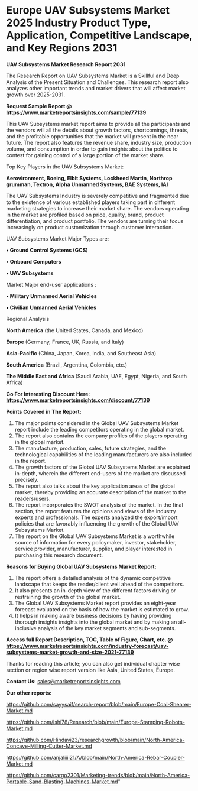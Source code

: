  # Europe UAV Subsystems Market 2025 Industry Product Type, Application, Competitive Landscape, and Key Regions 2031

<strong>UAV Subsystems Market Research Report 2031</strong>

The Research Report on UAV Subsystems Market is a Skillful and Deep Analysis of the Present Situation and Challenges. This research report also analyzes other important trends and market drivers that will affect market growth over 2025-2031.

<strong>Request Sample Report @ <a href=https://www.marketreportsinsights.com/sample/77139>https://www.marketreportsinsights.com/sample/77139</a></strong>

This UAV Subsystems market report aims to provide all the participants and the vendors will all the details about growth factors, shortcomings, threats, and the profitable opportunities that the market will present in the near future. The report also features the revenue share, industry size, production volume, and consumption in order to gain insights about the politics to contest for gaining control of a large portion of the market share.

Top Key Players in the UAV Subsystems Market:

<strong>Aerovironment, Boeing, Elbit Systems, Lockheed Martin, Northrop grumman, Textron, Alpha Unmanned Systems, BAE Systems, IAI</strong>

The UAV Subsystems Industry is severely competitive and fragmented due to the existence of various established players taking part in different marketing strategies to increase their market share. The vendors operating in the market are profiled based on price, quality, brand, product differentiation, and product portfolio. The vendors are turning their focus increasingly on product customization through customer interaction.

UAV Subsystems Market Major Types are:

<strong>• Ground Control Systems (GCS)

• Onboard Computers

• UAV Subsystems</strong>

Market Major end-user applications :

<strong>• Military Unmanned Aerial Vehicles

• Civilian Unmanned Aerial Vehicles</strong>

Regional Analysis

</u><strong><b>North America</b></strong> (the United States, Canada, and Mexico)

<strong><b>Europe </b></strong>(Germany, France, UK, Russia, and Italy)

<strong><b>Asia-Pacific</b></strong> (China, Japan, Korea, India, and Southeast Asia)

<strong><b>South America</b></strong> (Brazil, Argentina, Colombia, etc.)

<strong><b>The Middle East and Africa</b></strong> (Saudi Arabia, UAE, Egypt, Nigeria, and South Africa)

<strong>Go For Interesting Discount Here: <a href=https://www.marketreportsinsights.com/discount/77139>https://www.marketreportsinsights.com/discount/77139</a></strong>

<strong>Points Covered in The Report:</strong>
<ol>
  <li>The major points considered in the Global UAV Subsystems Market report include the leading competitors operating in the global market.</li>
  <li>The report also contains the company profiles of the players operating in the global market.</li>
  <li>The manufacture, production, sales, future strategies, and the technological capabilities of the leading manufacturers are also included in the report.</li>
  <li>The growth factors of the Global UAV Subsystems Market are explained in-depth, wherein the different end-users of the market are discussed precisely.</li>
  <li>The report also talks about the key application areas of the global market, thereby providing an accurate description of the market to the readers/users.</li>
  <li>The report incorporates the SWOT analysis of the market. In the final section, the report features the opinions and views of the industry experts and professionals. The experts analyzed the export/import policies that are favorably influencing the growth of the Global UAV Subsystems Market.</li>
  <li>The report on the Global UAV Subsystems Market is a worthwhile source of information for every policymaker, investor, stakeholder, service provider, manufacturer, supplier, and player interested in purchasing this research document.</li>
</ol>
<strong>Reasons for Buying Global UAV Subsystems Market Report:</strong>

<ol>
  <li>The report offers a detailed analysis of the dynamic competitive landscape that keeps the reader/client well ahead of the competitors.</li>
  <li>It also presents an in-depth view of the different factors driving or restraining the growth of the global market.</li>
  <li>The Global UAV Subsystems Market report provides an eight-year forecast evaluated on the basis of how the market is estimated to grow.</li>
  <li>It helps in making aware business decisions by having providing thorough insights insights into the global market and by making an all-inclusive analysis of the key market segments and sub-segments.</li>
</ol>
<strong>Access full Report Description, TOC, Table of Figure, Chart, etc. @ <a href=https://www.marketreportsinsights.com/industry-forecast/uav-subsystems-market-growth-and-size-2021-77139>https://www.marketreportsinsights.com/industry-forecast/uav-subsystems-market-growth-and-size-2021-77139</a></strong>


Thanks for reading this article; you can also get individual chapter wise section or region wise report version like Asia, United States, Europe.

<strong>Contact Us:</strong>
sales@marketreportsinsights.com

<strong>Our other reports:</strong>

<a href=https://github.com/sayysaif/search-report/blob/main/Europe-Coal-Shearer-Market.md>https://github.com/sayysaif/search-report/blob/main/Europe-Coal-Shearer-Market.md</a>

<a href=https://github.com/Ishi78/Research/blob/main/Europe-Stamping-Robots-Market.md>https://github.com/Ishi78/Research/blob/main/Europe-Stamping-Robots-Market.md</a>

<a href=https://github.com/Hindavi23/researchgrowth/blob/main/North-America-Concave-Milling-Cutter-Market.md>https://github.com/Hindavi23/researchgrowth/blob/main/North-America-Concave-Milling-Cutter-Market.md</a>

<a href=https://github.com/anjaliiii21/A/blob/main/North-America-Rebar-Coupler-Market.md>https://github.com/anjaliiii21/A/blob/main/North-America-Rebar-Coupler-Market.md</a>

<a href=https://github.com/cargo2301/Marketing-trends/blob/main/North-America-Portable-Sand-Blasting-Machines-Market.md>https://github.com/cargo2301/Marketing-trends/blob/main/North-America-Portable-Sand-Blasting-Machines-Market.md</a>"
